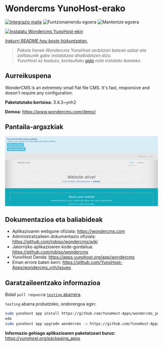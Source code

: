 <!--
Ohart ongi: README hau automatikoki sortu da <https://github.com/YunoHost/apps/tree/master/tools/readme_generator>ri esker
EZ editatu eskuz.
-->

# Wondercms YunoHost-erako

[![Integrazio maila](https://apps.yunohost.org/badge/integration/wondercms)](https://ci-apps.yunohost.org/ci/apps/wondercms/)
![Funtzionamendu egoera](https://apps.yunohost.org/badge/state/wondercms)
![Mantentze egoera](https://apps.yunohost.org/badge/maintained/wondercms)

[![Instalatu Wondercms YunoHost-ekin](https://install-app.yunohost.org/install-with-yunohost.svg)](https://install-app.yunohost.org/?app=wondercms)

*[Irakurri README hau beste hizkuntzatan.](./ALL_README.md)*

> *Pakete honek Wondercms YunoHost zerbitzari batean azkar eta zailtasunik gabe instalatzea ahalbidetzen dizu.*  
> *YunoHost ez baduzu, kontsultatu [gida](https://yunohost.org/install) nola instalatu ikasteko.*

## Aurreikuspena

WonderCMS is an extremely small flat file CMS. It's fast, responsive and doesn't require any configuration.

**Paketatutako bertsioa:** 3.4.3~ynh2

**Demoa:** <https://www.wondercms.com/demo/>

## Pantaila-argazkiak

![Wondercms(r)en pantaila-argazkia](./doc/screenshots/WonderCMS-update-screenshot.png)

## Dokumentazioa eta baliabideak

- Aplikazioaren webgune ofiziala: <https://wondercms.com>
- Administratzaileen dokumentazio ofiziala: <https://github.com/robiso/wondercms/wiki>
- Jatorrizko aplikazioaren kode-gordailua: <https://github.com/robiso/wondercms>
- YunoHost Denda: <https://apps.yunohost.org/app/wondercms>
- Eman errore baten berri: <https://github.com/YunoHost-Apps/wondercms_ynh/issues>

## Garatzaileentzako informazioa

Bidali `pull request`a [`testing` abarrera](https://github.com/YunoHost-Apps/wondercms_ynh/tree/testing).

`testing` abarra probatzeko, ondorengoa egin:

```bash
sudo yunohost app install https://github.com/YunoHost-Apps/wondercms_ynh/tree/testing --debug
edo
sudo yunohost app upgrade wondercms -u https://github.com/YunoHost-Apps/wondercms_ynh/tree/testing --debug
```

**Informazio gehiago aplikazioaren paketatzeari buruz:** <https://yunohost.org/packaging_apps>
